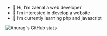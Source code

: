 - 👋 Hi, I’m zaenal a web developer
- 👀 I’m interested in develop a website
- 🌱 I’m currently learning php and javascript


<!---
Muhammadzaenalrizki/Muhammadzaenalrizki is a ✨ special ✨ repository because its `README.md` (this file) appears on your GitHub profile.
You can click the Preview link to take a look at your changes.
--->
![Anurag's GitHub stats](https://github-readme-stats.vercel.app/api?username=Muhammadzaenalrizki&show_icons=true&theme=default)
